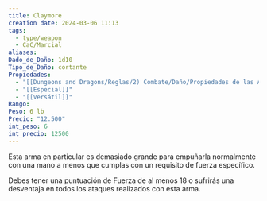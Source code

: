 ```yaml
---
title: Claymore
creation date: 2024-03-06 11:13
tags:
  - type/weapon
  - CaC/Marcial
aliases: 
Dado_de_Daño: 1d10
Tipo_de_Daño: cortante
Propiedades:
  - "[[Dungeons and Dragons/Reglas/2) Combate/Daño/Propiedades de las Armas/Pesada]]"
  - "[[Especial]]"
  - "[[Versátil]]"
Rango: 
Peso: 6 lb
Precio: "12.500"
int_peso: 6
int_precio: 12500
---
```

Esta arma en particular es demasiado grande para empuñarla normalmente con una mano a
menos que cumplas con un requisito de fuerza específico.

Debes tener una puntuación de Fuerza de al menos 18 o sufrirás una desventaja en todos los ataques realizados con esta arma.

